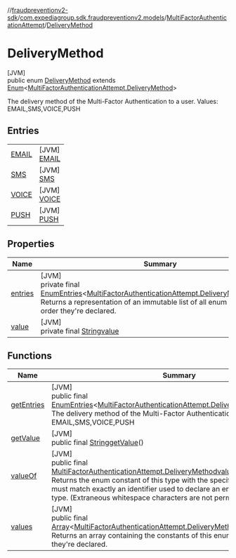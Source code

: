 //[fraudpreventionv2-sdk](../../../../index.md)/[com.expediagroup.sdk.fraudpreventionv2.models](../../index.md)/[MultiFactorAuthenticationAttempt](../index.md)/[DeliveryMethod](index.md)

# DeliveryMethod

[JVM]\
public enum [DeliveryMethod](index.md) extends [Enum](https://docs.oracle.com/javase/8/docs/api/java/lang/Enum.html)&lt;[MultiFactorAuthenticationAttempt.DeliveryMethod](index.md)&gt;

The delivery method of the Multi-Factor Authentication to a user. Values: EMAIL,SMS,VOICE,PUSH

## Entries

| | |
|---|---|
| [EMAIL](-e-m-a-i-l/index.md) | [JVM]<br>[EMAIL](-e-m-a-i-l/index.md) |
| [SMS](-s-m-s/index.md) | [JVM]<br>[SMS](-s-m-s/index.md) |
| [VOICE](-v-o-i-c-e/index.md) | [JVM]<br>[VOICE](-v-o-i-c-e/index.md) |
| [PUSH](-p-u-s-h/index.md) | [JVM]<br>[PUSH](-p-u-s-h/index.md) |

## Properties

| Name | Summary |
|---|---|
| [entries](index.md#-1165591549%2FProperties%2F-173342751) | [JVM]<br>private final [EnumEntries](https://kotlinlang.org/api/latest/jvm/stdlib/kotlin.enums/-enum-entries/index.html)&lt;[MultiFactorAuthenticationAttempt.DeliveryMethod](index.md)&gt;[entries](index.md#-1165591549%2FProperties%2F-173342751)<br>Returns a representation of an immutable list of all enum entries, in the order they're declared. |
| [value](index.md#-612844606%2FProperties%2F-173342751) | [JVM]<br>private final [String](https://docs.oracle.com/javase/8/docs/api/java/lang/String.html)[value](index.md#-612844606%2FProperties%2F-173342751) |

## Functions

| Name | Summary |
|---|---|
| [getEntries](get-entries.md) | [JVM]<br>public final [EnumEntries](https://kotlinlang.org/api/latest/jvm/stdlib/kotlin.enums/-enum-entries/index.html)&lt;[MultiFactorAuthenticationAttempt.DeliveryMethod](index.md)&gt;[getEntries](get-entries.md)()<br>The delivery method of the Multi-Factor Authentication to a user. Values: EMAIL,SMS,VOICE,PUSH |
| [getValue](get-value.md) | [JVM]<br>public final [String](https://docs.oracle.com/javase/8/docs/api/java/lang/String.html)[getValue](get-value.md)() |
| [valueOf](value-of.md) | [JVM]<br>public final [MultiFactorAuthenticationAttempt.DeliveryMethod](index.md)[valueOf](value-of.md)([String](https://docs.oracle.com/javase/8/docs/api/java/lang/String.html)value)<br>Returns the enum constant of this type with the specified name. The string must match exactly an identifier used to declare an enum constant in this type. (Extraneous whitespace characters are not permitted.) |
| [values](values.md) | [JVM]<br>public final [Array](https://kotlinlang.org/api/latest/jvm/stdlib/kotlin/-array/index.html)&lt;[MultiFactorAuthenticationAttempt.DeliveryMethod](index.md)&gt;[values](values.md)()<br>Returns an array containing the constants of this enum type, in the order they're declared. |
